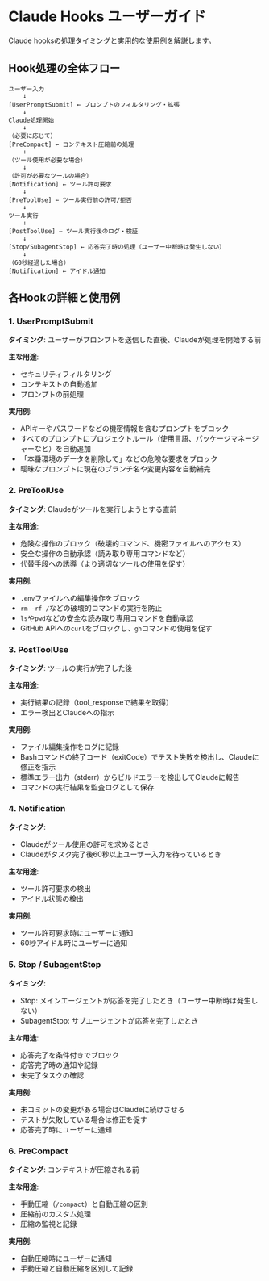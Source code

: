 # Claude Hooks ユーザーガイド

Claude hooksの処理タイミングと実用的な使用例を解説します。

## Hook処理の全体フロー

```
ユーザー入力
    ↓
[UserPromptSubmit] ← プロンプトのフィルタリング・拡張
    ↓
Claude処理開始
    ↓
（必要に応じて）
[PreCompact] ← コンテキスト圧縮前の処理
    ↓
（ツール使用が必要な場合）
    ↓
（許可が必要なツールの場合）
[Notification] ← ツール許可要求
    ↓
[PreToolUse] ← ツール実行前の許可/拒否
    ↓
ツール実行
    ↓
[PostToolUse] ← ツール実行後のログ・検証
    ↓
[Stop/SubagentStop] ← 応答完了時の処理（ユーザー中断時は発生しない）
    ↓
（60秒経過した場合）
[Notification] ← アイドル通知
```

## 各Hookの詳細と使用例

### 1. UserPromptSubmit

**タイミング**: ユーザーがプロンプトを送信した直後、Claudeが処理を開始する前

**主な用途**:

- セキュリティフィルタリング
- コンテキストの自動追加
- プロンプトの前処理

**実用例**:

- APIキーやパスワードなどの機密情報を含むプロンプトをブロック
- すべてのプロンプトにプロジェクトルール（使用言語、パッケージマネージャーなど）を自動追加
- 「本番環境のデータを削除して」などの危険な要求をブロック
- 曖昧なプロンプトに現在のブランチ名や変更内容を自動補完

### 2. PreToolUse

**タイミング**: Claudeがツールを実行しようとする直前

**主な用途**:

- 危険な操作のブロック（破壊的コマンド、機密ファイルへのアクセス）
- 安全な操作の自動承認（読み取り専用コマンドなど）
- 代替手段への誘導（より適切なツールの使用を促す）

**実用例**:

- `.env`ファイルへの編集操作をブロック
- `rm -rf /`などの破壊的コマンドの実行を防止
- `ls`や`pwd`などの安全な読み取り専用コマンドを自動承認
- GitHub APIへの`curl`をブロックし、`gh`コマンドの使用を促す

### 3. PostToolUse

**タイミング**: ツールの実行が完了した後

**主な用途**:

- 実行結果の記録（tool_responseで結果を取得）
- エラー検出とClaudeへの指示

**実用例**:

- ファイル編集操作をログに記録
- Bashコマンドの終了コード（exitCode）でテスト失敗を検出し、Claudeに修正を指示
- 標準エラー出力（stderr）からビルドエラーを検出してClaudeに報告
- コマンドの実行結果を監査ログとして保存

### 4. Notification

**タイミング**:

- Claudeがツール使用の許可を求めるとき
- Claudeがタスク完了後60秒以上ユーザー入力を待っているとき

**主な用途**:

- ツール許可要求の検出
- アイドル状態の検出

**実用例**:

- ツール許可要求時にユーザーに通知
- 60秒アイドル時にユーザーに通知

### 5. Stop / SubagentStop

**タイミング**:

- Stop: メインエージェントが応答を完了したとき（ユーザー中断時は発生しない）
- SubagentStop: サブエージェントが応答を完了したとき

**主な用途**:

- 応答完了を条件付きでブロック
- 応答完了時の通知や記録
- 未完了タスクの確認

**実用例**:

- 未コミットの変更がある場合はClaudeに続けさせる
- テストが失敗している場合は修正を促す
- 応答完了時にユーザーに通知

### 6. PreCompact

**タイミング**: コンテキストが圧縮される前

**主な用途**:

- 手動圧縮（`/compact`）と自動圧縮の区別
- 圧縮前のカスタム処理
- 圧縮の監視と記録

**実用例**:

- 自動圧縮時にユーザーに通知
- 手動圧縮と自動圧縮を区別して記録

